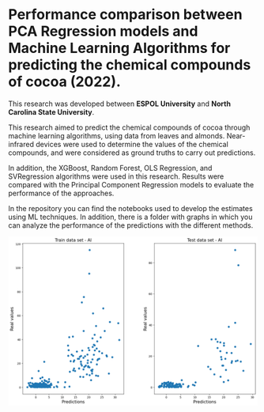 # Performance comparison between PCA Regression models and Machine Learning Algorithms for predicting the chemical compounds of cocoa (2022).

This research was developed between **ESPOL University** and **North Carolina State University**.

This research aimed to predict the chemical compounds of cocoa through machine learning algorithms, using data from leaves and almonds. Near-infrared devices were used to determine the values of the chemical compounds, and were considered as ground truths to carry out predictions. 

In addition, the XGBoost, Random Forest, OLS Regression, and SVRegression algorithms were used in this research. Results were compared with the Principal Component Regression models to evaluate the performance of the approaches. 

In the repository you can find the notebooks used to develop the estimates using ML techniques. In addition, there is a folder with graphs in which you can analyze the performance of the predictions with the different methods.

![performance_plot](plots/svm/almonds/XGB_train_test_Al.png)